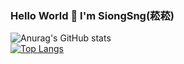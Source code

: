 ### Hello World 👋   I'm SiongSng(菘菘)

![Anurag's GitHub stats](https://github-readme-stats.vercel.app/api?username=SiongSng&show_icons=true&theme=radical)  
[![Top Langs](https://github-readme-stats.vercel.app/api/top-langs/?username=SiongSng&layout=compact&theme=radical)](https://github.com/anuraghazra/github-readme-stats)
